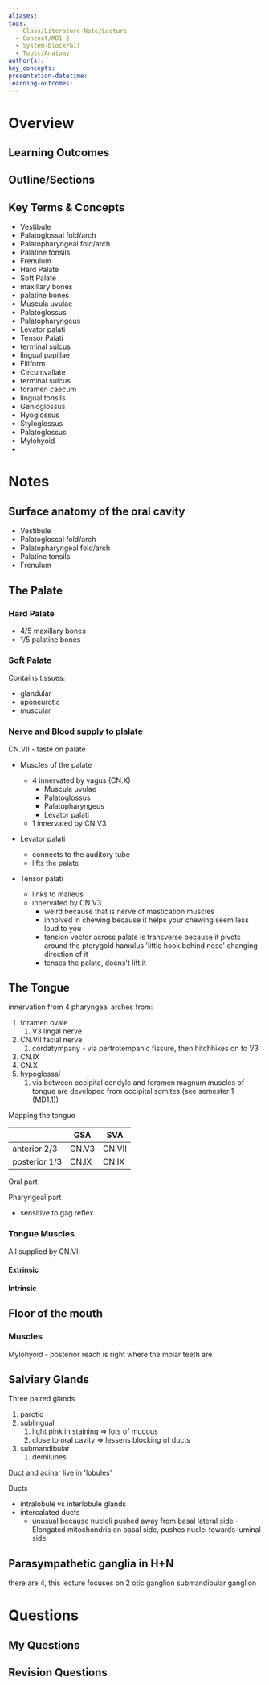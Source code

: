 ```yaml
---
aliases:
tags:
  - Class/Literature-Note/Lecture
  - Context/MD1-2
  - System-block/GIT
  - Topic/Anatomy
author(s):
key_concepts:
presentation-datetime:
learning-outcomes:
---
```



# Overview
## Learning Outcomes

## Outline/Sections

## Key Terms & Concepts
- Vestibule
- Palatoglossal fold/arch
- Palatopharyngeal fold/arch
- Palatine tonsils
- Frenulum 
- Hard Palate
- Soft Palate
- maxillary bones
- palatine bones
- Muscula uvulae
- Palatoglossus
- Palatopharyngeus
- Levator palati
- Tensor Palati
- terminal sulcus
- lingual papillae
- Filiform
- Circumvallate
- terminal sulcus
- foramen caecum
- lingual tonsils
- Genioglossus
- Hyoglossus
- Styloglossus
- Palatoglossus
- Mylohyoid
- 
# Notes
## Surface anatomy of the oral cavity
- Vestibule
- Palatoglossal fold/arch
- Palatopharyngeal fold/arch
- Palatine tonsils
- Frenulum

## The Palate
### Hard Palate
- 4/5 maxillary bones
- 1/5 palatine bones
### Soft Palate
Contains tissues:
- glandular
- aponeurotic
- muscular

### Nerve and Blood supply to plalate
CN.VII - taste on palate
- Muscles of the palate
	- 4 innervated by vagus (CN.X)
		- Muscula uvulae
		- Palatoglossus
		- Palatopharyngeus
		- Levator palati
	- 1 innervated by CN.V3


- Levator palati
	- connects to the auditory tube
	- lifts the palate
- Tensor palati
	- links to malleus
	- innervated by CN.V3 
		- weird because that is nerve of mastication muscles
		- innolved in chewing because it helps your chewing seem less loud to you
		- tension vector across palate is transverse because it pivots around the pterygold hamulus 'little hook behind nose' changing direction of it
		- tenses the palate, doens't lift it

## The Tongue
innervation from 4 pharyngeal arches
from:

1. foramen ovale
	1. V3 lingal nerve
2. CN.VII facial nerve
	1. cordatympany - via pertrotempanic fissure, then hitchhikes on to V3
3. CN.IX
4. CN.X
5. hypoglossal
	1. via between occipital condyle and foramen magnum
muscles of tongue are developed from occipital somites (see semester 1 (MD1.1))


Mapping the tongue

|               | GSA   | SVA    |
| ------------- | ----- | ------ |
| anterior 2/3  | CN.V3 | CN.VII |
| posterior 1/3 | CN.IX | CN.IX  |

Oral part

Pharyngeal part
- sensitive to gag reflex

### Tongue Muscles
All supplied by CN.VII
#### Extrinsic 
#### Intrinsic

## Floor of the mouth
### Muscles

Mylohyoid - posterior reach is right where the molar teeth are

## Salviary Glands
Three paired glands
1. parotid
2. sublingual
	1. light pink in staining => lots of mucous 
	2. close to oral cavity => lessens blocking of ducts
3. submandibular
	1. demilunes

Duct and acinar live in 'lobules'

Ducts
- intralobule vs interlobule glands
- intercalated ducts
	- unusual because nucleli pushed away from basal lateral side - Elongated mitochondria on basal side, pushes nuclei towards luminal side



## Parasympathetic ganglia in H+N
there are 4, this lecture focuses on 2
otic ganglion
submandibular ganglion

# Questions

## My Questions
## Revision Questions




